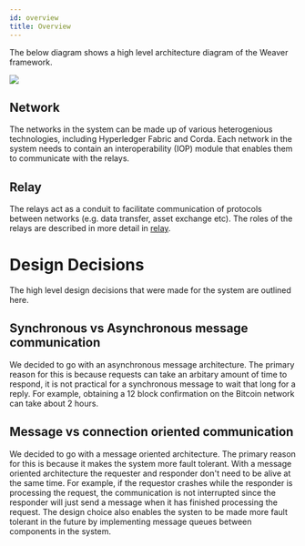 ```yaml
---
id: overview
title: Overview
---
```


The below diagram shows a high level architecture diagram of the Weaver framework.

![](/architecture-assets/architecture_overview.png)

## Network

The networks in the system can be made up of various heterogenious technologies, including Hyperledger Fabric and Corda. Each network in the system needs to contain an interoperability (IOP) module that enables them to communicate with the relays.

## Relay

The relays act as a conduit to facilitate communication of protocols between networks (e.g. data transfer, asset exchange etc). The roles of the relays are described in more detail in [relay](./relay.md).

# Design Decisions

The high level design decisions that were made for the system are outlined here.

## Synchronous vs Asynchronous message communication

We decided to go with an asynchronous message architecture. The primary reason for this is because requests can take an arbitary amount of time to respond, it is not practical for a synchronous message to wait that long for a reply. For example, obtaining a 12 block confirmation on the Bitcoin network can take about 2 hours.

## Message vs connection oriented communication

We decided to go with a message oriented architecture. The primary reason for this is because it makes the system more fault tolerant. With a message oriented architecture the requester and responder don't need to be alive at the same time. For example, if the requestor crashes while the responder is processing the request, the communication is not interrupted since the responder will just send a message when it has finished processing the request. The design choice also enables the systen to be made more fault tolerant in the future by implementing message queues between components in the system.
